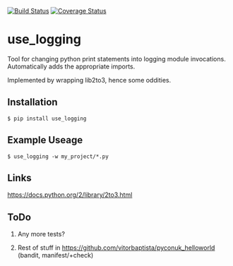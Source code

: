 [![Build Status](https://travis-ci.org/GambitResearch/use_logging.svg?branch=master)](https://travis-ci.org/GambitResearch/use_logging)
[![Coverage Status](https://coveralls.io/repos/github/GambitResearch/use_logging/badge.svg?branch=master)](https://coveralls.io/github/GambitResearch/use_logging?branch=master)

use_logging
========================

Tool for changing python print statements into logging module invocations. Automatically adds the appropriate imports.

Implemented by wrapping lib2to3, hence some oddities.

Installation
------------------------

	$ pip install use_logging

Example Useage
------------------------

    $ use_logging -w my_project/*.py
    

Links
------------------------
https://docs.python.org/2/library/2to3.html



ToDo
------------------------
1. Any more tests?

1. Rest of stuff in https://github.com/vitorbaptista/pyconuk_helloworld (bandit, manifest/+check)

